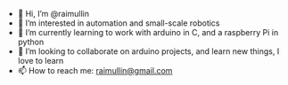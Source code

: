 - 👋 Hi, I’m @raimullin
- 👀 I’m interested in automation and small-scale robotics
- 🌱 I’m currently learning to work with arduino in C, and a raspberry Pi in python
- 💞️ I’m looking to collaborate on arduino projects, and learn new things, I love to learn
- 📫 How to reach me: raimullin@gmail.com

<!---
raimullin/raimullin is a ✨ special ✨ repository because its `README.md` (this file) appears on your GitHub profile.
You can click the Preview link to take a look at your changes.
--->
